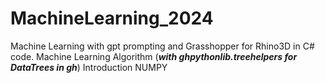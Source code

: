 # MachineLearning_2024
Machine Learning with gpt prompting and Grasshopper for Rhino3D in C# code. 
Machine Learning Algorithm 
(***with ghpythonlib.treehelpers 
for DataTrees in gh***)
Introduction
NUMPY
